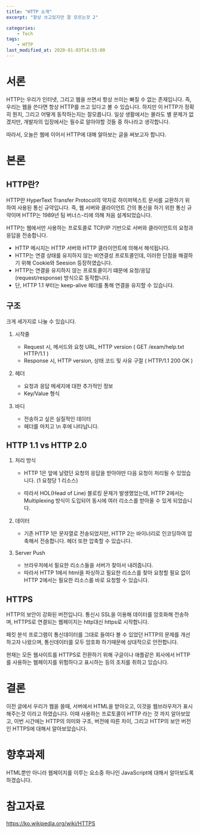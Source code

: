 ```yaml
---
title: "HTTP 소개"
excerpt: "항상 쓰고있지만 잘 모르는것 2"

categories:
    - Tech
tags:
    - HTTP
last_modified_at: 2020-01-03T14:55:00
---
```


서론
===

HTTP는 우리가 인터넷, 그리고 웹을 쓰면서 항상 쓰이는 빠질 수 없는 존재입니다. 즉, 우리는 웹을 쓴다면 항상 HTTP를 쓰고 있다고 볼 수 있습니다.
하지만 이 HTTP가 정확히 뭔지, 그리고 어떻게 동작하는지는 잘모릅니다. 일상 생활에서는 몰라도 별 문제가 없겠지만, 개발자의 입장에서는 필수로 알아야할 것들 중 하나라고 생각합니다.

따라서, 오늘은 웹에 이어서 HTTP에 대해 알아보는 글을 써보고자 합니다.

본론
===

## HTTP란?


HTTP란 HyperText Transfer Protocol의 약자로 하이퍼텍스트 문서를 교환하기 위하여 사용된 통신 규약입니다. 즉, 웹 서버와 클라이언트 간의 통신을 하기 위한 통신 규약이며 HTTP는 1989년 팀 버너스-리에 의해 처음 설계되었습니다. 

HTTP는 웹에서만 사용하는 프로토콜로 TCP/IP 기반으로 서버와 클라이언트의 요청과 응답을 전송합니다.

- HTTP 메시지는 HTTP 서버와 HTTP 클라이언트에 의해서 해석됩니다.
- HTTP는 연결 상태를 유지하지 않는 비연결성 프로토콜인데, 이러한 단점을 해결하기 위해 Cookie와 Seesion 등장하였습니다.
- HTTP는 연결을 유지하지 않는 프로토콜이기 떄문에 요청/응답(request/response) 방식으로 동작합니다.
- 단, HTTP 1.1 부터는 keep-alive 헤더를 통해 연결을 유지할 수 있습니다.

## 구조

크게 세가지로 나눌 수 있습니다.

1. 시작줄

    - Request 시, 메서드와 요청 URL, HTTP version ( GET /exam/help.txt HTTP/1.1 )
    - Response 시, HTTP version, 상태 코드 및 사유 구절 ( HTTP/1.1 200 OK )

2. 헤더

    - 요청과 응답 메세지에 대한 추가적인 정보
    - Key/Value 형식

3. 바디
    - 전송하고 싶은 실질적인 데이터
    - 헤더를 마치고 \n 후에 나타납니다.


## HTTP 1.1 vs HTTP 2.0

1. 처리 방식

    - HTTP 1은 앞에 날렸던 요청의 응답을 받아야만 다음 요청이 처리될 수 있었습니다. (1 요청당 1 리소스)

    - 따라서 HOL(Head of Line) 블로킹 문제가 발생했었는데, HTTP 2에서는 Multiplexing 방식이 도입되어 동시에 여러 리소스를 받아올 수 있게 되었습니다.

2. 데이터

    - 기존 HTTP 1은 문자열로 전송되었지만, HTTP 2는 바이너리로 인코딩하여 압축해서 전송합니다. 헤더 또한 압축할 수 있습니다.

3. Server Push

    - 브라우저에서 필요한 리소스들을 서버가 찾아서 내려줍니다.
    - 따라서 HTTP 1에서 html을 파싱하고 필요한 리소스를 찾아 요청할 필요 없이 HTTP 2에서는 필요한 리소스를 바로 요청할 수 있습니다.

## HTTPS

HTTP의 보안이 강화된 버전입니다. 통신시 SSL을 이용해 데이터를 암호화해 전송하며, HTTPS로 연결되는 웹페이지는 http대신 https로 시작합니다.

패킷 분석 프로그램이 통신데이터를 그대로 들여다 볼 수 있었던 HTTP의 문제를 개선하고자 나왔으며, 통신데이터를 모두 암호화 하기때문에 상대적으로 안전합니다.

현재는 모든 웹사이트를 HTTPS로 전환하기 위해 구글이나 애플같은 회사에서 HTTP를 사용하는 웹페이지를 위험하다고 표시하는 등의 조치를 취하고 있습니다.

결론
===

이전 글에서 우리가 웹을 쓸때, 서버에서 HTML을 받아오고, 이것을 웹브라우저가 표시해주는것 이라고 하였습니다.
이때 사용하는 프로토콜이 HTTP 라는 것 까지 알아보았고, 이번 시간에는 HTTP의 의미와 구조, 버전에 따른 차이, 그리고 HTTP의 보안 버전인 HTTPS에 대해서 알아보았습니다.

향후과제
===

HTML뿐만 아니라 웹페이지를 이루는 요소중 하나인 JavaScript에 대해서 알아보도록 하겠습니다.

참고자료
===

https://ko.wikipedia.org/wiki/HTTPS